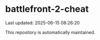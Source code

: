 # battlefront-2-cheat

Last updated: 2025-06-15 08:26:20

This repository is automatically maintained.
